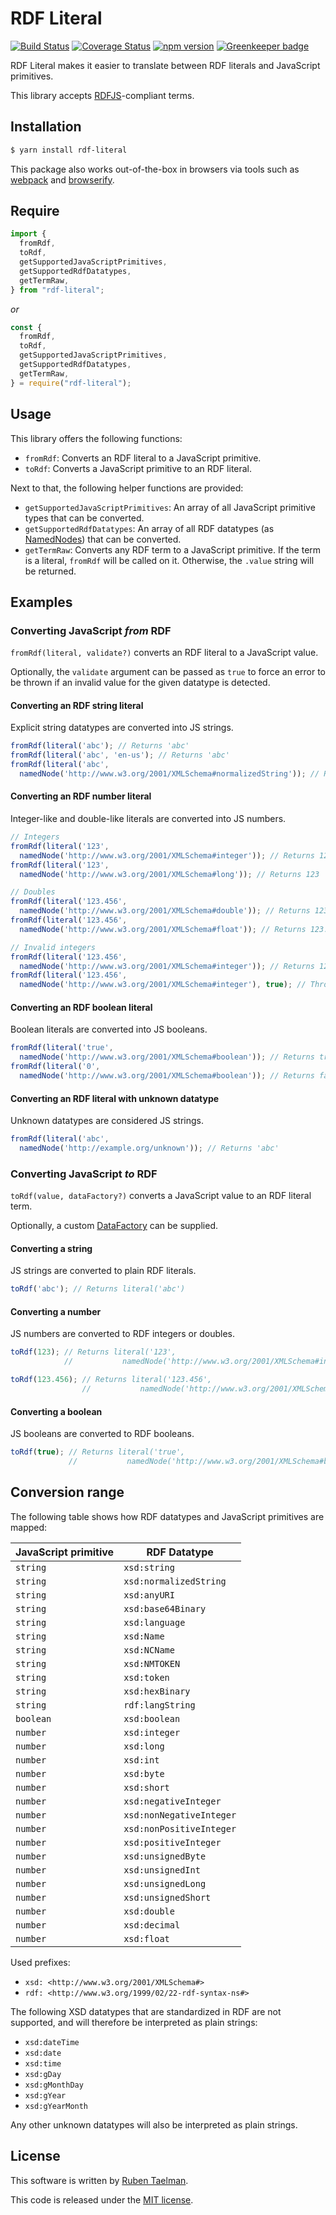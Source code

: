 # RDF Literal

[![Build Status](https://travis-ci.org/rubensworks/rdf-literal.js.svg?branch=master)](https://travis-ci.org/rubensworks/rdf-literal.js)
[![Coverage Status](https://coveralls.io/repos/github/rubensworks/rdf-literal.js/badge.svg?branch=master)](https://coveralls.io/github/rubensworks/rdf-literal.js?branch=master)
[![npm version](https://badge.fury.io/js/rdf-literal.svg)](https://www.npmjs.com/package/rdf-literal) [![Greenkeeper badge](https://badges.greenkeeper.io/rubensworks/rdf-literal.js.svg)](https://greenkeeper.io/)

RDF Literal makes it easier to translate between RDF literals and JavaScript primitives.

This library accepts [RDFJS](http://rdf.js.org/)-compliant terms.

## Installation

```bash
$ yarn install rdf-literal
```

This package also works out-of-the-box in browsers via tools such as [webpack](https://webpack.js.org/) and [browserify](http://browserify.org/).

## Require

```javascript
import {
  fromRdf,
  toRdf,
  getSupportedJavaScriptPrimitives,
  getSupportedRdfDatatypes,
  getTermRaw,
} from "rdf-literal";
```

_or_

```javascript
const {
  fromRdf,
  toRdf,
  getSupportedJavaScriptPrimitives,
  getSupportedRdfDatatypes,
  getTermRaw,
} = require("rdf-literal");
```

## Usage

This library offers the following functions:

* `fromRdf`: Converts an RDF literal to a JavaScript primitive.
* `toRdf`: Converts a JavaScript primitive to an RDF literal.

Next to that, the following helper functions are provided:

* `getSupportedJavaScriptPrimitives`: An array of all JavaScript primitive types that can be converted.
* `getSupportedRdfDatatypes`: An array of all RDF datatypes (as [NamedNodes](http://rdf.js.org/data-model-spec/#namednode-interface)) that can be converted.
* `getTermRaw`: Converts any RDF term to a JavaScript primitive. If the term is a literal, `fromRdf` will be called on it. Otherwise, the `.value` string will be returned.

## Examples

### Converting JavaScript _from_ RDF

`fromRdf(literal, validate?)` converts an RDF literal to a JavaScript value.

Optionally, the `validate` argument can be passed as `true`
to force an error to be thrown if an invalid value for the given datatype is detected.

#### Converting an RDF string literal

Explicit string datatypes are converted into JS strings.

```javascript
fromRdf(literal('abc'); // Returns 'abc'
fromRdf(literal('abc', 'en-us'); // Returns 'abc'
fromRdf(literal('abc',
  namedNode('http://www.w3.org/2001/XMLSchema#normalizedString')); // Returns 'abc'
```

#### Converting an RDF number literal

Integer-like and double-like literals are converted into JS numbers.

```javascript
// Integers
fromRdf(literal('123',
  namedNode('http://www.w3.org/2001/XMLSchema#integer')); // Returns 123
fromRdf(literal('123',
  namedNode('http://www.w3.org/2001/XMLSchema#long')); // Returns 123

// Doubles
fromRdf(literal('123.456',
  namedNode('http://www.w3.org/2001/XMLSchema#double')); // Returns 123.456
fromRdf(literal('123.456',
  namedNode('http://www.w3.org/2001/XMLSchema#float')); // Returns 123.456

// Invalid integers
fromRdf(literal('123.456',
  namedNode('http://www.w3.org/2001/XMLSchema#integer')); // Returns 123
fromRdf(literal('123.456',
  namedNode('http://www.w3.org/2001/XMLSchema#integer'), true); // Throws error
```

#### Converting an RDF boolean literal

Boolean literals are converted into JS booleans.

```javascript
fromRdf(literal('true',
  namedNode('http://www.w3.org/2001/XMLSchema#boolean')); // Returns true
fromRdf(literal('0',
  namedNode('http://www.w3.org/2001/XMLSchema#boolean')); // Returns false
```

#### Converting an RDF literal with unknown datatype

Unknown datatypes are considered JS strings.

```javascript
fromRdf(literal('abc',
  namedNode('http://example.org/unknown')); // Returns 'abc'
```

### Converting JavaScript _to_ RDF

`toRdf(value, dataFactory?)` converts a JavaScript value to an RDF literal term.

Optionally, a custom [DataFactory](http://rdf.js.org/data-model-spec/#datafactory-interface) can be supplied.

#### Converting a string

JS strings are converted to plain RDF literals.

```javascript
toRdf('abc'); // Returns literal('abc')
```

#### Converting a number

JS numbers are converted to RDF integers or doubles.

```javascript
toRdf(123); // Returns literal('123',
            //           namedNode('http://www.w3.org/2001/XMLSchema#integer')

toRdf(123.456); // Returns literal('123.456',
                //           namedNode('http://www.w3.org/2001/XMLSchema#double')
```

#### Converting a boolean

JS booleans are converted to RDF booleans.

```javascript
toRdf(true); // Returns literal('true',
             //           namedNode('http://www.w3.org/2001/XMLSchema#boolean')
```

## Conversion range

The following table shows how RDF datatypes and JavaScript primitives are mapped:

| JavaScript primitive | RDF Datatype           |
| -------------------- | ---------------------- |
| `string`             | `xsd:string`           |
| `string`             | `xsd:normalizedString` |
| `string`             | `xsd:anyURI` |
| `string`             | `xsd:base64Binary` |
| `string`             | `xsd:language` |
| `string`             | `xsd:Name` |
| `string`             | `xsd:NCName` |
| `string`             | `xsd:NMTOKEN` |
| `string`             | `xsd:token` |
| `string`             | `xsd:hexBinary` |
| `string`             | `rdf:langString` |
| `boolean`            | `xsd:boolean` |
| `number`             | `xsd:integer` |
| `number`             | `xsd:long` |
| `number`             | `xsd:int` |
| `number`             | `xsd:byte` |
| `number`             | `xsd:short` |
| `number`             | `xsd:negativeInteger` |
| `number`             | `xsd:nonNegativeInteger` |
| `number`             | `xsd:nonPositiveInteger` |
| `number`             | `xsd:positiveInteger` |
| `number`             | `xsd:unsignedByte` |
| `number`             | `xsd:unsignedInt` |
| `number`             | `xsd:unsignedLong` |
| `number`             | `xsd:unsignedShort` |
| `number`             | `xsd:double` |
| `number`             | `xsd:decimal` |
| `number`             | `xsd:float` |

Used prefixes:

* `xsd: <http://www.w3.org/2001/XMLSchema#>`
* `rdf: <http://www.w3.org/1999/02/22-rdf-syntax-ns#>`

The following XSD datatypes that are standardized in RDF are not supported,
and will therefore be interpreted as plain strings:

* `xsd:dateTime`
* `xsd:date`
* `xsd:time`
* `xsd:gDay`
* `xsd:gMonthDay`
* `xsd:gYear`
* `xsd:gYearMonth`

Any other unknown datatypes will also be interpreted as plain strings.

## License
This software is written by [Ruben Taelman](http://rubensworks.net/).

This code is released under the [MIT license](http://opensource.org/licenses/MIT).
